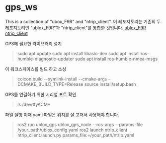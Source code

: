 # gps_ws
This is a collection of "ubox_F9R" and "ntrip_client".
이 레포지토리는 기존의 두 레포지토리인 "ublox_F9R"과 "ntrip_client"를 통합한 것입니다.
[ublox_F9R](https://github.com/aktmdtkd/ublox_F9R)
[ntrip_client](https://github.com/aktmdtkd/ntrip_client)

GPS에 필요한 라이브러리 설치
> sudo apt update
> sudo apt install libasio-dev
> sudo apt install ros-humble-diagnostic-updater
> sudo apt install ros-humble-nmea-msgs

이 워크스페이스를 빌드 하고 소싱
> colcon build --symlink-install --cmake-args -DCMAKE_BUILD_TYPE=Release
> source install/setup.bash

GPS를 연결하기 위한 시리얼 포트 확인
> ls /dev/ttyACM*

파일 실행
이때 yaml 파일은 위치를 잘 고쳐서 사용해야 합니다.
> ros2 run ublox_gps ublox_gps_node --ros-args --params-file /your_path/ublox_config.yaml
> ros2 launch ntrip_client ntrip_client.launch.py params_file:=/your_path/ntrip.yaml
